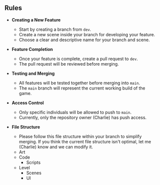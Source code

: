 ## Rules

- **Creating a New Feature**  
  - Start by creating a branch from `dev`.  
  - Create a new scene inside your branch for developing your feature.  
  - Choose a clear and descriptive name for your branch and scene.  

- **Feature Completion**  
  - Once your feature is complete, create a pull request to `dev`.  
  - The pull request will be reviewed before merging.  

- **Testing and Merging**  
  - All features will be tested together before merging into `main`.  
  - The `main` branch will represent the current working build of the game.  

- **Access Control**  
  - Only specific individuals will be allowed to push to `main`.  
  - Currently, only the repository owner (Charlie) has push access.

- **File Structure**
  - Please follow this file structure within your branch to simplify merging. If you think the current file structure isn't optimal, let me (Charlie) know and we can modify it.
  - Art
  - Code
    - Scripts
  - Level
    - Scenes
    - UI


